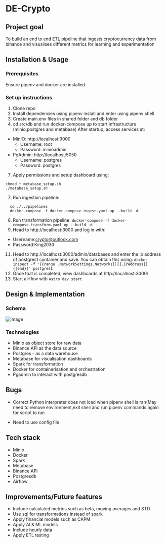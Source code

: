 # DE-Crypto


## Project goal
To build an end to end ETL pipeline that ingests cryptocurrency data from binance and visualises different metrics for learning and experimentation

## Installation & Usage
### Prerequisites
Ensure pipenv and docker are installed

### Set up instructions
1. Clone repo
2. Install dependencies using pipenv install and enter using pipenv shell
3. Create main.env files in shared folder and db folder
5. cd src/db and run docker-compose up to start infrastructure (minio,postgres and metabase)
After startup, access services at:
* MinIO: http://localhost:9000
  * Username: root
  * Password: minioadmin
* PgAdmin: http://localhost:5050
  * Username: postgres
  * Password: postgres
7. Apply permissions and setup dashboard using:
```
chmod + metabase_setup.sh
./metabase_setup.sh
```
7. Run ingestion pipeline:
```
  cd ./../pipelines
  docker-compose -f docker-compose.ingest.yaml up --build -d
```
8. Run transformation pipeline:
``` docker-compose -f docker-compose.transform.yaml up --build -d ```
10. Head to http://localhost:3000 and log in with:
   * Username:crypto@outlook.com
   * Password:King2030
11. Head to http://localhost:3000/admin/databases and enter the ip address of postgres1 container and save. You can obtain this using:
``` docker inspect -f '{{range .NetworkSettings.Networks}}{{.IPAddress}}{{end}}' postgres1 ```
12. Once that is completed, view dashboards at http://localhost:3000/
13. Start airflow with ``` Astro dev start ```
## Design & Implementation
### Schema
![image](https://github.com/user-attachments/assets/077b4c48-89f3-42ea-9787-53dc895f116b)


### Technologies
- Minio as object store for raw data
- Binance API as the data source
- Postgres - as a data warehouse
- Metabase for visualisation dashboards
- Spark for transformation
- Docker for containerisation and orchestration
- Pgadmin to interact with postgresdb


## Bugs
* Correct Python interpreter does not load when pipenv shell is ran(May need to remove environment,exit shell and run pipenv commands again for script to run
- Need to use config file 

## Tech stack
 - Minio
 - Docker
 - Spark
 - Metabase
 - Binance API
 - Postgresdb
 - Airflow
## Improvements/Future features
- Include calculated metrics such as beta, moving averages and STD
- Use sql for transformations instead of spark
- Apply financial models such as CAPM
- Apply AI & ML models
- Include hourly data
- Apply ETL testing


